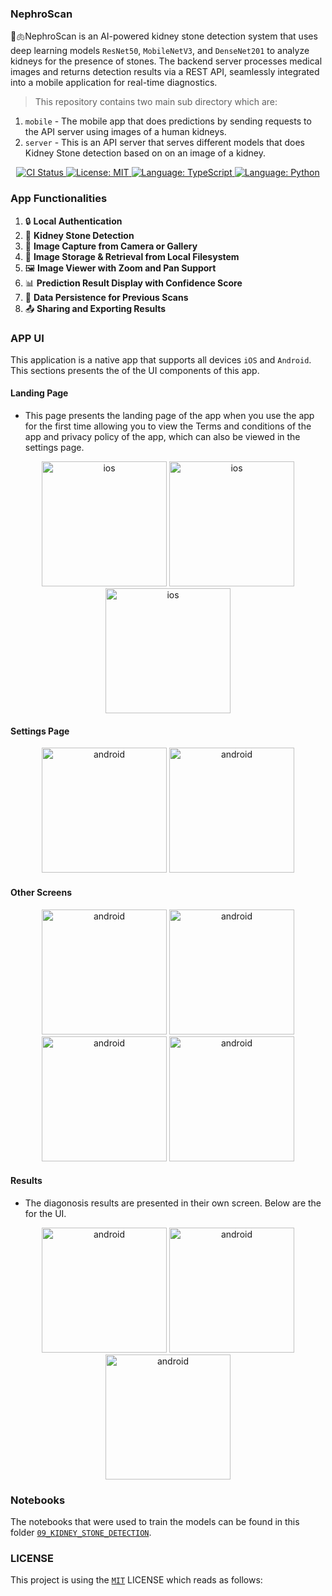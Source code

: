 ### NephroScan

🫘🫁NephroScan is an AI-powered kidney stone detection system that uses deep learning models `ResNet50`, `MobileNetV3`, and `DenseNet201` to analyze kidneys for the presence of stones. The backend server processes medical images and returns detection results via a REST API, seamlessly integrated into a mobile application for real-time diagnostics.

> This repository contains two main sub directory which are:

1. `mobile` - The mobile app that does predictions by sending requests to the API server using images of a human kidneys.
2. `server` - This is an API server that serves different models that does Kidney Stone detection based on on an image of a kidney.

<p align="center">
  <a href="https://github.com/crispengari/NephroScan/actions/workflows/ci.yml">
    <img src="https://github.com/crispengari/NephroScan/actions/workflows/ci.yml/badge.svg" alt="CI Status">
  </a>
   <a href="https://github.com/crispengari/NephroScan/blob/main/LICENSE">
    <img src="https://img.shields.io/badge/license-MIT-green.svg" alt="License: MIT">
  </a>
  <a href="https://typescriptlang.org/">
    <img src="https://img.shields.io/badge/language-typescript-blue.svg" alt="Language: TypeScript">
  </a>
  <a href="https://www.python.org/">
    <img src="https://img.shields.io/badge/language-python-blue.svg" alt="Language: Python">
  </a>
</p>

### App Functionalities

1. 🔒 **Local Authentication**
2. 🩻 **Kidney Stone Detection**
3. 📸 **Image Capture from Camera or Gallery**
4. 💾 **Image Storage & Retrieval from Local Filesystem**
5. 🖼️ **Image Viewer with Zoom and Pan Support**
6. 📊 **Prediction Result Display with Confidence Score**
7. 📂 **Data Persistence for Previous Scans**
8. 📤 **Sharing and Exporting Results**

### APP UI

This application is a native app that supports all devices `iOS` and `Android`. This sections presents the of the UI components of this app.

#### Landing Page

- This page presents the landing page of the app when you use the app for the first time allowing you to view the Terms and conditions of the app and privacy policy of the app, which can also be viewed in the settings page.

<p align="center">
<img src='/images/0.jpeg' alt="ios" width="200"/>
<img src='/images/1.jpeg' alt="ios" width="200"/>
<img src='/images/11.jpeg' alt="ios" width="200"/>
</p>

#### Settings Page

<p align="center">
<img src='/images/2.jpeg' alt="android" width="200"/>
<img src='/images/3.jpeg' alt="android" width="200"/>
</p>

#### Other Screens

<p align="center">
<img src='/images/7.jpeg' alt="android" width="200"/>
<img src='/images/8.jpeg' alt="android" width="200"/>
<img src='/images/9.jpeg' alt="android" width="200"/>
<img src='/images/10.jpeg' alt="android" width="200"/>
</p>

#### Results

- The diagonosis results are presented in their own screen. Below are the for the UI.

<p align="center">
<img src='/images/4.jpeg' alt="android" width="200"/>
<img src='/images/5.jpeg' alt="android" width="200"/>
<img src='/images/6.jpeg' alt="android" width="200"/>
</p>

### Notebooks

The notebooks that were used to train the models can be found in this folder [`09_KIDNEY_STONE_DETECTION`](https://github.com/CrispenGari/cv-torch/tree/main/09_KIDNEY_STONE_DETECTION).

### LICENSE

This project is using the [`MIT`](/LICENSE) LICENSE which reads as follows:
